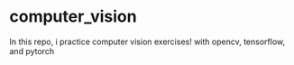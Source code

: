 # computer_vision
In this repo, i practice computer vision exercises!
with opencv, tensorflow, and pytorch
